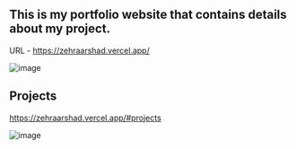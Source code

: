 ## This is my portfolio website that contains details about my project. 

URL - https://zehraarshad.vercel.app/

![image](https://github.com/user-attachments/assets/a04c4150-b1ad-44eb-b689-787387353844)

## Projects

https://zehraarshad.vercel.app/#projects

![image](https://github.com/user-attachments/assets/6c827cfe-520b-421d-b5c2-25a2e968f5c2)


